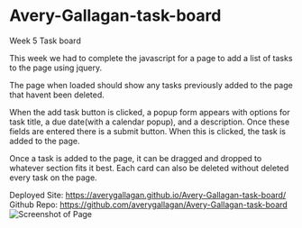 # Avery-Gallagan-task-board
Week 5 Task board

This week we had to complete the javascript for a page to add a list of tasks to the page using jquery.

The page when loaded should show any tasks previously added to the page that havent been deleted.

When the add task button is clicked, a popup form appears with options for task title, a due date(with a calendar popup), and a description. Once these fields are entered there is a submit button. When this is clicked, the task is added to the page. 

Once a task is added to the page, it can be dragged and dropped to whatever section fits it best. Each card can also be deleted without deleted every task on the page. 

Deployed Site: https://averygallagan.github.io/Avery-Gallagan-task-board/
Github Repo: https://github.com/averygallagan/Avery-Gallagan-task-board
![Screenshot of Page](<../Screenshot (2).png>)
